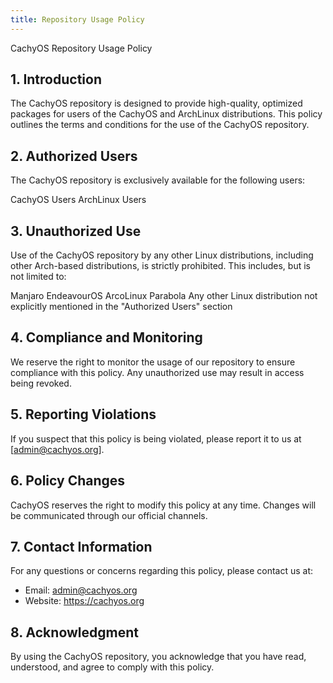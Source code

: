 ```yaml
---
title: Repository Usage Policy
---
```


CachyOS Repository Usage Policy

## 1. Introduction

The CachyOS repository is designed to provide high-quality, optimized packages for users of the CachyOS and ArchLinux distributions. This policy outlines the terms and conditions for the use of the CachyOS repository.

## 2. Authorized Users

The CachyOS repository is exclusively available for the following users:

CachyOS Users
ArchLinux Users

## 3. Unauthorized Use

Use of the CachyOS repository by any other Linux distributions, including other Arch-based distributions, is strictly prohibited. This includes, but is not limited to:

Manjaro
EndeavourOS
ArcoLinux
Parabola
Any other Linux distribution not explicitly mentioned in the "Authorized Users" section

## 4. Compliance and Monitoring

We reserve the right to monitor the usage of our repository to ensure compliance with this policy. Any unauthorized use may result in access being revoked.

## 5. Reporting Violations

If you suspect that this policy is being violated, please report it to us at [admin@cachyos.org].

## 6. Policy Changes

CachyOS reserves the right to modify this policy at any time. Changes will be communicated through our official channels.

## 7. Contact Information

For any questions or concerns regarding this policy, please contact us at:

- Email: admin@cachyos.org
- Website: https://cachyos.org

## 8. Acknowledgment

By using the CachyOS repository, you acknowledge that you have read, understood, and agree to comply with this policy.
